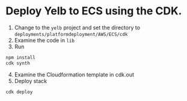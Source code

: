 # Deploy Yelb to ECS using the CDK.

1. Change to the `yelb` project and set the directory to `deployments/platformdeployment/AWS/ECS/cdk`
2. Examine the code in `lib`
3. Run

``` bash
npm install
cdk synth
```

4. Examine the Cloudformation template in cdk.out
5. Deploy stack

```bash
cdk deploy
```

